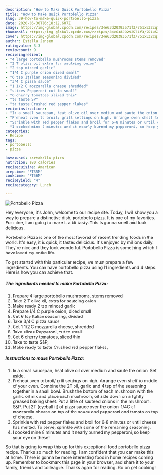 ```yaml
---
description: "How to Make Quick Portobello Pizza"
title: "How to Make Quick Portobello Pizza"
slug: 39-how-to-make-quick-portobello-pizza
date: 2020-06-30T16:18:19.607Z
image: https://img-global.cpcdn.com/recipes/34e63d20293571f3/751x532cq70/portobello-pizza-recipe-main-photo.jpg
thumbnail: https://img-global.cpcdn.com/recipes/34e63d20293571f3/751x532cq70/portobello-pizza-recipe-main-photo.jpg
cover: https://img-global.cpcdn.com/recipes/34e63d20293571f3/751x532cq70/portobello-pizza-recipe-main-photo.jpg
author: Estella Jensen
ratingvalue: 3.3
reviewcount: 9
recipeingredient:
- "4 large portobello mushrooms stems removed"
- "2 T olive oil extra for sauteing onion"
- "2 tsp minced garlic"
- "1/4 C purple onion diced small"
- "6 tsp Italian seasoning divided"
- "3/4 C pizza sauce"
- "1 1/2 C mozzarella cheese shredded"
- "slices Pepperoni cut to small"
- "6 cherry tomatoes sliced thin"
- "to taste SP"
- "to taste Crushed red pepper flakes"
recipeinstructions:
- "In a small saucepan, heat olive oil over medium and saute the onion. Set aside."
- "Preheat oven to broil/ grill settings on high. Arrange oven shelf to middle of your oven. Combine the 2T oil, garlic and 4 tsp of the seasoning together in a small bowl. Brush the bottom of each mushroom with the garlic oil mix and place each mushroom, oil side down on a lightly greased baking sheet. Put a little of sauteed onions in the mushroom. S&amp;P. Put 2T (eyeball it) of pizza sauce over the onion, 1/4C of mozzarella cheese on top of the sauce and pepperoni and tomato on top of cheese."
- "Sprinkle with red pepper flakes and broil for 6-8 minutes or until cheese has melted. To serve, sprinkle with some of the remaining seasoning."
- "I cooked mine 8 minutes and it nearly burned my pepperoni, so keep your eye on these!"
categories:
- Recipe
tags:
- portobello
- pizza

katakunci: portobello pizza 
nutrition: 280 calories
recipecuisine: American
preptime: "PT35M"
cooktime: "PT56M"
recipeyield: "4"
recipecategory: Lunch

---
```



![Portobello Pizza](https://img-global.cpcdn.com/recipes/34e63d20293571f3/751x532cq70/portobello-pizza-recipe-main-photo.jpg)

Hey everyone, it's John, welcome to our recipe site. Today, I will show you a way to prepare a distinctive dish, portobello pizza. It is one of my favorites. For mine, I am going to make it a bit tasty. This is gonna smell and look delicious.

Portobello Pizza is one of the most favored of recent trending foods in the world. It's easy, it is quick, it tastes delicious. It's enjoyed by millions daily. They're nice and they look wonderful. Portobello Pizza is something which I have loved my entire life.




To get started with this particular recipe, we must prepare a few ingredients. You can have portobello pizza using 11 ingredients and 4 steps. Here is how you can achieve that.

<!--inarticleads1-->

##### The ingredients needed to make Portobello Pizza:

1. Prepare 4 large portobello mushrooms, stems removed
1. Take 2 T olive oil, extra for sauteing onion
1. Make ready 2 tsp minced garlic
1. Prepare 1/4 C purple onion, diced small
1. Get 6 tsp Italian seasoning, divided
1. Take 3/4 C pizza sauce
1. Get 1 1/2 C mozzarella cheese, shredded
1. Take slices Pepperoni, cut to small
1. Get 6 cherry tomatoes, sliced thin
1. Take to taste S&amp;P,
1. Make ready to taste Crushed red pepper flakes,




<!--inarticleads2-->

##### Instructions to make Portobello Pizza:

1. In a small saucepan, heat olive oil over medium and saute the onion. Set aside.
1. Preheat oven to broil/ grill settings on high. Arrange oven shelf to middle of your oven. Combine the 2T oil, garlic and 4 tsp of the seasoning together in a small bowl. Brush the bottom of each mushroom with the garlic oil mix and place each mushroom, oil side down on a lightly greased baking sheet. Put a little of sauteed onions in the mushroom. S&amp;P. Put 2T (eyeball it) of pizza sauce over the onion, 1/4C of mozzarella cheese on top of the sauce and pepperoni and tomato on top of cheese.
1. Sprinkle with red pepper flakes and broil for 6-8 minutes or until cheese has melted. To serve, sprinkle with some of the remaining seasoning.
1. I cooked mine 8 minutes and it nearly burned my pepperoni, so keep your eye on these!




So that is going to wrap this up for this exceptional food portobello pizza recipe. Thanks so much for reading. I am confident that you can make this at home. There is gonna be more interesting food in home recipes coming up. Remember to bookmark this page in your browser, and share it to your family, friends and colleague. Thanks again for reading. Go on get cooking!
